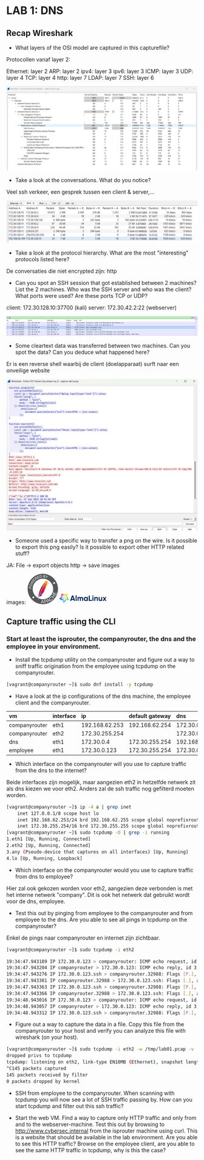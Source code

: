 # LAB 1: DNS

## Recap Wireshark

- What layers of the OSI model are captured in this capturefile?

Protocollen vanaf layer 2:

Ethernet: layer 2
ARP: layer 2
ipv4: layer 3
ipv6: layer 3
ICMP: layer 3
UDP: layer 4
TCP: layer 4
http: layer 7
LDAP: layer 7
SSH: layer 6

![hierarchy](/images/wireshark%20protocols.png)

- Take a look at the conversations. What do you notice?

Veel ssh verkeer, een gesprek tussen een client & server,...

![hierarchy](/images/conversations.png)

- Take a look at the protocol hierarchy. What are the most "interesting" protocols listed here?

De conversaties die niet encrypted zijn: http

- Can you spot an SSH session that got established between 2 machines? List the 2 machines. Who was the SSH server and who was the client? What ports were used? Are these ports TCP or UDP?

client: 172.30.128.10:37700 (kali)
server: 172.30.42.2:22 (webserver)
  
![hierarchy](/images/ssh%20sessie%20wireshark.png)

- Some cleartext data was transferred between two machines. Can you spot the data? Can you deduce what happened here?

Er is een reverse shell waarbij de client (doelapparaat) surft naar een onveilige website

![hierarchy](/images/reverse%20shell.png)

- Someone used a specific way to transfer a png on the wire. Is it possible to export this png easily? Is it possible to export other HTTP related stuff?

JA: File -> export objects http -> save images

images:
![hierarchy](/images/http%20image1)
![hierarchy](/images/http%20image2)


## Capture traffic using the CLI

### Start at least the isprouter, the companyrouter, the dns and the employee in your environment.

- Install the tcpdump utility on the companyrouter and figure out a way to sniff traffic origination from the employee using tcpdump on the companyrouter.
  
```bash
[vagrant@companyrouter ~]$ sudo dnf install -y tcpdump
```

- Have a look at the ip configurations of the dns machine, the employee client and the companyrouter.

| vm | interface | ip | default gateway | dns |
| :- | :- | :- | :- | :- |
| companyrouter | eth1 | 192.168.62.253 |  192.168.62.254 |  172.30.0.4 |
| companyrouter | eth2| 172.30.255.254 | |  172.30.0.4 |
| dns | eth1 | 172.30.0.4 | 172.30.255.254 | 192.168.62.254 |
| employee | eth1 | 172.30.0.123 | 172.30.255.254 |  172.30.0.4 |

- Which interface on the companyrouter will you use to capture traffic from the dns to the internet?

Beide interfaces zijn mogelijk, maar aangezien eth2 in hetzelfde netwerk zit als dns kiezen we voor eth2. Anders zal de ssh traffic nog gefilterd moeten worden.

```bash
[vagrant@companyrouter ~]$ ip -4 a | grep inet
    inet 127.0.0.1/8 scope host lo
    inet 192.168.62.253/24 brd 192.168.62.255 scope global noprefixroute eth1
    inet 172.30.255.254/16 brd 172.30.255.255 scope global noprefixroute eth2
[vagrant@companyrouter ~]$ sudo tcpdump -D | grep -i running
1.eth1 [Up, Running, Connected]
2.eth2 [Up, Running, Connected]
3.any (Pseudo-device that captures on all interfaces) [Up, Running]
4.lo [Up, Running, Loopback]
```

- Which interface on the companyrouter would you use to capture traffic from dns to employee?

Hier zal ook gekozen worden voor eth2, aangezien deze verbonden is met het interne netwerk "company". Dit is ook het netwerk dat gebruikt wordt voor de dns, employee.

- Test this out by pinging from employee to the companyrouter and from employee to the dns. Are you able to see all pings in tcpdump on the companyrouter?

Enkel de pings naar companyrouter en internet zijn zichtbaar.

```bash
[vagrant@companyrouter ~]$ sudo tcpdump -i eth2
```
```bash
19:34:47.943189 IP 172.30.0.123 > companyrouter: ICMP echo request, id 3, seq 0, length 64
19:34:47.943204 IP companyrouter > 172.30.0.123: ICMP echo reply, id 3, seq 0, length 64
19:34:47.943276 IP 172.30.0.123.ssh > companyrouter.32988: Flags [P.], seq 3237:3369, ack 1552, win 2003, options [nop,nop,TS val 2028566523 ecr 1179489480], length 132
19:34:47.943301 IP companyrouter.32988 > 172.30.0.123.ssh: Flags [.], ack 3369, win 501, options [nop,nop,TS val 1179489481 ecr 2028566523], length 0
19:34:47.943363 IP 172.30.0.123.ssh > companyrouter.32988: Flags [P.], seq 3369:3469, ack 1552, win 2003, options [nop,nop,TS val 2028566523 ecr 1179489480], length 100
19:34:47.943366 IP companyrouter.32988 > 172.30.0.123.ssh: Flags [.], ack 3469, win 501, options [nop,nop,TS val 1179489481 ecr 2028566523], length 0
19:34:48.943016 IP 172.30.0.123 > companyrouter: ICMP echo request, id 3, seq 1, length 64
19:34:48.943057 IP companyrouter > 172.30.0.123: ICMP echo reply, id 3, seq 1, length 64
19:34:48.943312 IP 172.30.0.123.ssh > companyrouter.32988: Flags [P.], seq 3469:3569, ack 1552, win 2003, options [nop,nop,TS val 2028567523 ecr 1179489481]
```

- Figure out a way to capture the data in a file. Copy this file from the companyrouter to your host and verify you can analyze this file with wireshark (on your host).

```bash
[vagrant@companyrouter ~]$ sudo tcpdump -i eth2 -w /tmp/lab01.pcap -v
dropped privs to tcpdump
tcpdump: listening on eth2, link-type EN10MB (Ethernet), snapshot length 262144 bytes
^C145 packets captured
145 packets received by filter
0 packets dropped by kernel
```

- SSH from employee to the companyrouter. When scanning with tcpdump you will now see a lot of SSH traffic passing by. How can you start tcpdump and filter out this ssh traffic?

- Start the web VM. Find a way to capture only HTTP traffic and only from and to the webserver-machine. Test this out by browsing to http://www.cybersec.internal from the isprouter machine using curl. This is a website that should be available in the lab environment. Are you able to see this HTTP traffic? Browse on the employee client, are you able to see the same HTTP traffic in tcpdump, why is this the case?